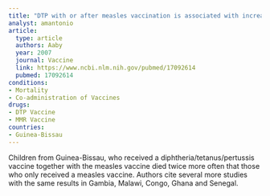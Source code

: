 ```yaml
---
title: "DTP with or after measles vaccination is associated with increased in-hospital mortality in Guinea-Bissau"
analyst: amantonio
article:
  type: article
  authors: Aaby
  year: 2007
  journal: Vaccine
  link: https://www.ncbi.nlm.nih.gov/pubmed/17092614
  pubmed: 17092614
conditions:
- Mortality
- Co-administration of Vaccines
drugs:
- DTP Vaccine
- MMR Vaccine
countries:
- Guinea-Bissau
---
```


Children from Guinea-Bissau, who received a diphtheria/tetanus/pertussis vaccine together with the measles vaccine died twice more often that those who only received a measles vaccine.
Authors cite several more studies with the same results in Gambia, Malawi, Congo, Ghana and Senegal.

